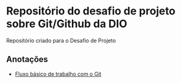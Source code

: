 # Repositório do desafio de projeto sobre Git/Github da DIO
Repositório criado para o Desafio de Projeto

## Anotações
- [Fluxo básico de trabalho com o Git](./anotacoes/fluxo-trabalho-git.md)
